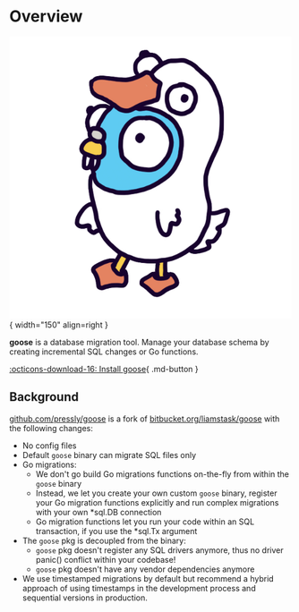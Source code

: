 # Overview

![Image title](assets/goose_logo.png){ width="150" align=right }

**goose** is a database migration tool. Manage your database schema by creating incremental SQL changes or Go functions.

[:octicons-download-16: Install goose](installation.md){ .md-button }

## Background

[github.com/pressly/goose](https://github.com/pressly/goose) is a fork of [bitbucket.org/liamstask/goose](https://bitbucket.org/liamstask/goose) with the following changes:

- No config files
- Default `goose` binary can migrate SQL files only
- Go migrations:
  - We don't go build Go migrations functions on-the-fly from within the `goose` binary
  - Instead, we let you create your own custom `goose` binary, register your Go migration functions explicitly and run complex migrations with your own \*sql.DB connection
  - Go migration functions let you run your code within an SQL transaction, if you use the \*sql.Tx argument
- The `goose` pkg is decoupled from the binary:
  - `goose` pkg doesn't register any SQL drivers anymore, thus no driver panic() conflict within your codebase!
  - `goose` pkg doesn't have any vendor dependencies anymore
- We use timestamped migrations by default but recommend a hybrid approach of using timestamps in the development process and sequential versions in production.
